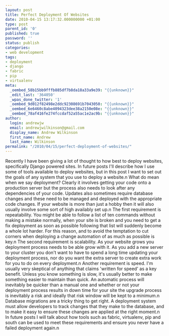 ```yaml
---
layout: post
title: Perfect Deployment Of Websites
date: 2010-04-15 13:17:32.000000000 +01:00
type: post
parent_id: '0'
published: true
password: ''
status: publish
categories:
- web development
tags:
- deployment
- django
- fabric
- pip
- virtualenv
meta:
  _oembed_58b15bb9fffb885df7b8da18a33a9e39: "{{unknown}}"
  _edit_last: '364050'
  _wpas_done_twitter: '1'
  _oembed_9d012f82498e2ddc92308691b7043050: "{{unknown}}"
  _oembed_6e6460c8abe4094323dee38a2150e08e: "{{unknown}}"
  _oembed_78af416fe274fccdaf52a55ac1e2ac9b: "{{unknown}}"
author:
  login: andrewjw
  email: andrewjwilkinson@gmail.com
  display_name: Andrew Wilkinson
  first_name: Andrew
  last_name: Wilkinson
permalink: "/2010/04/15/perfect-deployment-of-websites/"
---
```

Recently I have been giving a lot of thought to how best to deploy websites, specifically Django powered sites. In future posts I'll describe how I use some of tools available to deploy websites, but in this post I want to set out the goals of any system that you use to deploy a website.n
What do mean when we say deployment? Clearly it involves getting your code onto a production server but the process also needs to look after any dependencies of your code. Updates also sometimes require database changes and these need to be managed and deployed with the appropriate code changes. If your website is more than just a hobby then it will also usually involve some sort of high availably set up.n
The first requirement is repeatability. You might be able to follow a list of ten commands without making a mistake normally, when your site is broken and you need to get a fix deployment as soon as possible following that list will suddenly become a whole lot harder. For this reason, and to avoid the temptation to cut corners when deploying a change automation of as much as possible is key.n
The second requirement is scalability. As your website grows you deployment process needs to be able grow with it. As you add a new server to your cluster you don't want to have to spend a long time updating your deployment process, nor do you want the extra server to create extra work for you to do on every deployment.n
Another requirement is speed. I'm usually very skeptical of anything that claims 'written for speed' as a key benefit. Unless you know something is slow, it's usually better to make something easier to maintain than quick. An automatic process will inevitably be quicker than a manual one and whether or not your deployment process results in down time for your site the upgrade process is inevitably a risk and ideally that risk window will be kept to a minimum.n
Database migrations are a tricky thing to get right. A deployment system must allow developers to track changes that they make to the database, and to make it easy to ensure these changes are applied at the right moment.n
In future posts I will talk about how tools such as fabric, virtualenv, pip and south can be used to meet these requirements and ensure you never have a failed deployment again.n
